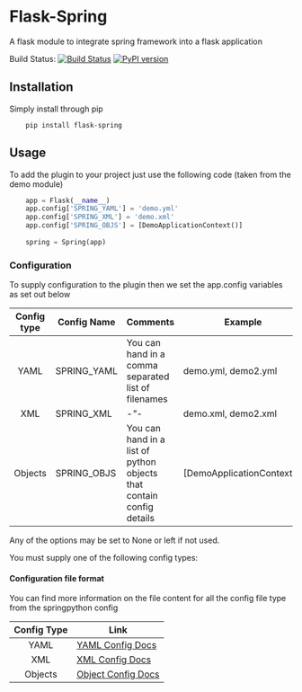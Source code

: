 # Flask-Spring
A flask module to integrate spring framework into a flask application

Build Status: [![Build Status](https://travis-ci.org/oggthemiffed/Flask-Spring.svg?branch=master)](https://travis-ci.org/oggthemiffed/Flask-Spring)
[![PyPI version](https://badge.fury.io/py/flask-spring.svg)](https://badge.fury.io/py/flask-spring)
## Installation

Simply install through pip

```
    pip install flask-spring
```

## Usage

To add the plugin to your project just use the following code (taken from the demo module)

```python
    app = Flask(__name__)
    app.config['SPRING_YAML'] = 'demo.yml'
    app.config['SPRING_XML'] = 'demo.xml'
    app.config['SPRING_OBJS'] = [DemoApplicationContext()]
    
    spring = Spring(app)    
```

###  Configuration

To supply configuration to the plugin then we set the app.config variables as set out below

| Config type | Config Name | Comments                         | Example |
|:-----------:|-------------|----------------------------------|---------|
| YAML        | SPRING_YAML | You can hand in a comma separated list of filenames | demo.yml, demo2.yml|
| XML         | SPRING_XML  |                       *-"-*                         | demo.xml, demo2.xml|
| Objects     | SPRING_OBJS | You can hand in a list of python objects that contain config details | [DemoApplicationContext()] |

Any of the options may be set to None or left if not used.

You must supply one of the following config types:

#### Configuration file format

You can find more information on the file content for all the config file type from the springpython config

| Config Type | Link |
|:-----------:|------|
| YAML        | [YAML Config Docs](http://docs.spring.io/spring-python/1.2.x/sphinx/html/objects-yamlconfig.html)|
| XML         | [XML Config Docs](http://docs.spring.io/spring-python/1.2.x/sphinx/html/objects-xmlconfig.html)|
| Objects     | [Object Config Docs](http://docs.spring.io/spring-python/1.2.x/sphinx/html/objects-pythonconfig.html)|
